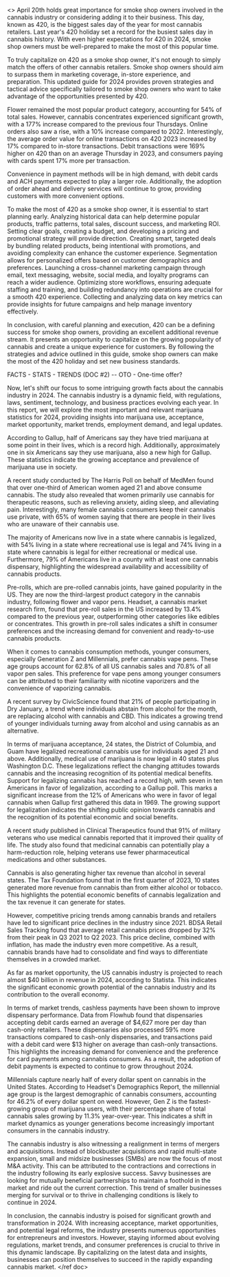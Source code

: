 <>
April 20th holds great importance for smoke shop owners involved in the cannabis industry or considering adding it to their business. This day, known as 420, is the biggest sales day of the year for most cannabis retailers. Last year's 420 holiday set a record for the busiest sales day in cannabis history. With even higher expectations for 420 in 2024, smoke shop owners must be well-prepared to make the most of this popular time.
  
To truly capitalize on 420 as a smoke shop owner, it's not enough to simply match the offers of other cannabis retailers. Smoke shop owners should aim to surpass them in marketing coverage, in-store experience, and preparation. This updated guide for 2024 provides proven strategies and tactical advice specifically tailored to smoke shop owners who want to take advantage of the opportunities presented by 420.

Flower remained the most popular product category, accounting for 54% of total sales. However, cannabis concentrates experienced significant growth, with a 177% increase compared to the previous four Thursdays. Online orders also saw a rise, with a 10% increase compared to 2022. Interestingly, the average order value for online transactions on 420 2023 increased by 17% compared to in-store transactions. Debit transactions were 169% higher on 420 than on an average Thursday in 2023, and consumers paying with cards spent 17% more per transaction.

Convenience in payment methods will be in high demand, with debit cards and ACH payments expected to play a larger role. Additionally, the adoption of order ahead and delivery services will continue to grow, providing customers with more convenient options.

To make the most of 420 as a smoke shop owner, it is essential to start planning early. Analyzing historical data can help determine popular products, traffic patterns, total sales, discount success, and marketing ROI. Setting clear goals, creating a budget, and developing a pricing and promotional strategy will provide direction. Creating smart, targeted deals by bundling related products, being intentional with promotions, and avoiding complexity can enhance the customer experience. Segmentation allows for personalized offers based on customer demographics and preferences. Launching a cross-channel marketing campaign through email, text messaging, website, social media, and loyalty programs can reach a wider audience. Optimizing store workflows, ensuring adequate staffing and training, and building redundancy into operations are crucial for a smooth 420 experience. Collecting and analyzing data on key metrics can provide insights for future campaigns and help manage inventory effectively.

In conclusion, with careful planning and execution, 420 can be a defining success for smoke shop owners, providing an excellent additional revenue stream. It presents an opportunity to capitalize on the growing popularity of cannabis and create a unique experience for customers. By following the strategies and advice outlined in this guide, smoke shop owners can make the most of the 420 holiday and set new business standards.

FACTS - STATS - TRENDS (DOC #2) -- OTO - One-time offer?

Now, let's shift our focus to some intriguing growth facts about the cannabis industry in 2024. The cannabis industry is a dynamic field, with regulations, laws, sentiment, technology, and business practices evolving each year. In this report, we will explore the most important and relevant marijuana statistics for 2024, providing insights into marijuana use, acceptance, market opportunity, market trends, employment demand, and legal updates.

According to Gallup, half of Americans say they have tried marijuana at some point in their lives, which is a record high. Additionally, approximately one in six Americans say they use marijuana, also a new high for Gallup. These statistics indicate the growing acceptance and prevalence of marijuana use in society.

A recent study conducted by The Harris Poll on behalf of MedMen found that over one-third of American women aged 21 and above consume cannabis. The study also revealed that women primarily use cannabis for therapeutic reasons, such as relieving anxiety, aiding sleep, and alleviating pain. Interestingly, many female cannabis consumers keep their cannabis use private, with 65% of women saying that there are people in their lives who are unaware of their cannabis use.

The majority of Americans now live in a state where cannabis is legalized, with 54% living in a state where recreational use is legal and 74% living in a state where cannabis is legal for either recreational or medical use. Furthermore, 79% of Americans live in a county with at least one cannabis dispensary, highlighting the widespread availability and accessibility of cannabis products.

Pre-rolls, which are pre-rolled cannabis joints, have gained popularity in the US. They are now the third-largest product category in the cannabis industry, following flower and vapor pens. Headset, a cannabis market research firm, found that pre-roll sales in the US increased by 13.4% compared to the previous year, outperforming other categories like edibles or concentrates. This growth in pre-roll sales indicates a shift in consumer preferences and the increasing demand for convenient and ready-to-use cannabis products.

When it comes to cannabis consumption methods, younger consumers, especially Generation Z and Millennials, prefer cannabis vape pens. These age groups account for 62.8% of all US cannabis sales and 70.8% of all vapor pen sales. This preference for vape pens among younger consumers can be attributed to their familiarity with nicotine vaporizers and the convenience of vaporizing cannabis.
  
A recent survey by CivicScience found that 21% of people participating in Dry January, a trend where individuals abstain from alcohol for the month, are replacing alcohol with cannabis and CBD. This indicates a growing trend of younger individuals turning away from alcohol and using cannabis as an alternative.

In terms of marijuana acceptance, 24 states, the District of Columbia, and Guam have legalized recreational cannabis use for individuals aged 21 and above. Additionally, medical use of marijuana is now legal in 40 states plus Washington D.C. These legalizations reflect the changing attitudes towards cannabis and the increasing recognition of its potential medical benefits.
Support for legalizing cannabis has reached a record high, with seven in ten Americans in favor of legalization, according to a Gallup poll. This marks a significant increase from the 12% of Americans who were in favor of legal cannabis when Gallup first gathered this data in 1969. The growing support for legalization indicates the shifting public opinion towards cannabis and the recognition of its potential economic and social benefits.

A recent study published in Clinical Therapeutics found that 91% of military veterans who use medical cannabis reported that it improved their quality of life. The study also found that medicinal cannabis can potentially play a harm-reduction role, helping veterans use fewer pharmaceutical medications and other substances.

Cannabis is also generating higher tax revenue than alcohol in several states. The Tax Foundation found that in the first quarter of 2023, 10 states generated more revenue from cannabis than from either alcohol or tobacco. This highlights the potential economic benefits of cannabis legalization and the tax revenue it can generate for states.

However, competitive pricing trends among cannabis brands and retailers have led to significant price declines in the industry since 2021. BDSA Retail Sales Tracking found that average retail cannabis prices dropped by 32% from their peak in Q3 2021 to Q2 2023. This price decline, combined with inflation, has made the industry even more competitive. As a result, cannabis brands have had to consolidate and find ways to differentiate themselves in a crowded market.  

As far as market opportunity, the US cannabis industry is projected to reach almost $40 billion in revenue in 2024, according to Statista. This indicates the significant economic growth potential of the cannabis industry and its contribution to the overall economy.  
  
In terms of market trends, cashless payments have been shown to improve dispensary performance. Data from Flowhub found that dispensaries accepting debit cards earned an average of $4,627 more per day than cash-only retailers. These dispensaries also processed 59% more transactions compared to cash-only dispensaries, and transactions paid with a debit card were $13 higher on average than cash-only transactions. This highlights the increasing demand for convenience and the preference for card payments among cannabis consumers. As a result, the adoption of debit payments is expected to continue to grow throughout 2024.

Millennials capture nearly half of every dollar spent on cannabis in the United States. According to Headset's Demographics Report, the millennial age group is the largest demographic of cannabis consumers, accounting for 46.2% of every dollar spent on weed. However, Gen Z is the fastest-growing group of marijuana users, with their percentage share of total cannabis sales growing by 11.3% year-over-year. This indicates a shift in market dynamics as younger generations become increasingly important consumers in the cannabis industry.  
  
The cannabis industry is also witnessing a realignment in terms of mergers and acquisitions. Instead of blockbuster acquisitions and rapid multi-state expansion, small and midsize businesses (SMBs) are now the focus of most M&A activity. This can be attributed to the contractions and corrections in the industry following its early explosive success. Savvy businesses are looking for mutually beneficial partnerships to maintain a foothold in the market and ride out the current correction. This trend of smaller businesses merging for survival or to thrive in challenging conditions is likely to continue in 2024.  
  
In conclusion, the cannabis industry is poised for significant growth and transformation in 2024. With increasing acceptance, market opportunities, and potential legal reforms, the industry presents numerous opportunities for entrepreneurs and investors. However, staying informed about evolving regulations, market trends, and consumer preferences is crucial to thrive in this dynamic landscape. By capitalizing on the latest data and insights, businesses can position themselves to succeed in the rapidly expanding cannabis market.
</ref doc>